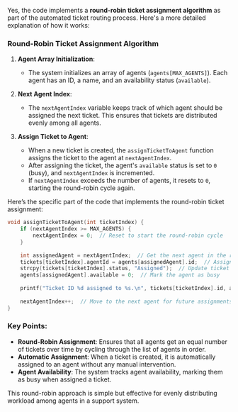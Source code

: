 Yes, the code implements a **round-robin ticket assignment algorithm** as part of the automated ticket routing process. Here's a more detailed explanation of how it works:

### Round-Robin Ticket Assignment Algorithm

1. **Agent Array Initialization**:
   - The system initializes an array of agents (`agents[MAX_AGENTS]`). Each agent has an ID, a name, and an availability status (`available`).

2. **Next Agent Index**:
   - The `nextAgentIndex` variable keeps track of which agent should be assigned the next ticket. This ensures that tickets are distributed evenly among all agents.

3. **Assign Ticket to Agent**:
   - When a new ticket is created, the `assignTicketToAgent` function assigns the ticket to the agent at `nextAgentIndex`.
   - After assigning the ticket, the agent's `available` status is set to `0` (busy), and `nextAgentIndex` is incremented.
   - If `nextAgentIndex` exceeds the number of agents, it resets to `0`, starting the round-robin cycle again.

Here’s the specific part of the code that implements the round-robin ticket assignment:

```c
void assignTicketToAgent(int ticketIndex) {
    if (nextAgentIndex >= MAX_AGENTS) {
        nextAgentIndex = 0;  // Reset to start the round-robin cycle
    }
    
    int assignedAgent = nextAgentIndex;  // Get the next agent in the round-robin cycle
    tickets[ticketIndex].agentId = agents[assignedAgent].id;  // Assign the ticket to this agent
    strcpy(tickets[ticketIndex].status, "Assigned");  // Update ticket status
    agents[assignedAgent].available = 0;  // Mark the agent as busy
    
    printf("Ticket ID %d assigned to %s.\n", tickets[ticketIndex].id, agents[assignedAgent].name);
    
    nextAgentIndex++;  // Move to the next agent for future assignments
}
```

### Key Points:
- **Round-Robin Assignment**: Ensures that all agents get an equal number of tickets over time by cycling through the list of agents in order.
- **Automatic Assignment**: When a ticket is created, it is automatically assigned to an agent without any manual intervention.
- **Agent Availability**: The system tracks agent availability, marking them as busy when assigned a ticket.

This round-robin approach is simple but effective for evenly distributing workload among agents in a support system.